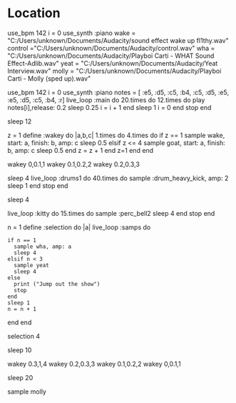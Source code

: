 # Location

use_bpm 142
i = 0
use_synth :piano
wake = "C:/Users/unknown/Documents/Audacity/sound effect wake up fl1thy.wav"
control ="C:/Users/unknown/Documents/Audacity/control.wav"
wha = "C:/Users/unknown/Documents/Audacity/Playboi Carti - WHAT Sound Effect-Adlib.wav"
yeat = "C:/Users/unknown/Documents/Audacity/Yeat Interview.wav"
molly = "C:/Users/unknown/Documents/Audacity/Playboi Carti - Molly (sped up).wav"

use_bpm 142
i = 0
use_synth :piano
notes = [ :e5, :d5, :c5, :b4, :c5, :d5, :e5, :e5, :d5, :c5, :b4, :r]
live_loop :main do
  20.times do
    12.times do
      play notes[i],release: 0.2
      sleep 0.25
      i = i + 1
    end
    sleep 1
    i = 0
  end
  stop
end

sleep 12

z = 1
define :wakey do |a,b,c|
  1.times do
    4.times do
      if z == 1
        sample wake, start: a, finish: b, amp: c
        sleep 0.5
      elsif z <= 4
        sample goat, start: a, finish: b, amp: c
        sleep 0.5
      end
      z = z + 1
    end
    z=1
  end
end

wakey 0,0.1,1
wakey 0.1,0.2,2
wakey 0.2,0.3,3


sleep 4
live_loop :drums1 do
  40.times do
    sample :drum_heavy_kick, amp: 2
    sleep 1
  end
  stop
end

sleep 4

live_loop :kitty do
  15.times do
    sample :perc_bell2
    sleep 4
  end
  stop
end

n = 1
define :selection do |a|
  live_loop :samps do
    
    if n == 1
      sample wha, amp: a
      sleep 4
    elsif n < 3
      sample yeat
      sleep 4
    else
      print ("Jump out the show")
      stop
    end
    sleep 1
    n = n + 1
  end
end

selection 4

sleep 10

wakey 0.3,1,4
wakey 0.2,0.3,3
wakey 0.1,0.2,2
wakey 0,0.1,1

sleep 20

sample molly
